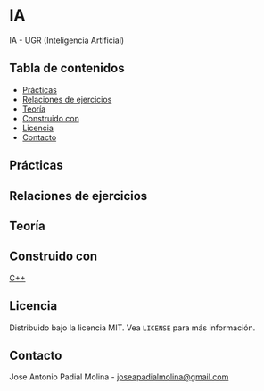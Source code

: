 # IA
IA - UGR (Inteligencia Artificial)

<!-- TABLE OF CONTENTS -->
## Tabla de contenidos

* [Prácticas](#p)
* [Relaciones de ejercicios](#p)
* [Teoría](#p)
* [Construido con](#built-with)
* [Licencia](#license)
* [Contacto](#contact)

## Prácticas

## Relaciones de ejercicios

## Teoría

## Construido con
[C++](https://www.cplusplus.com)

<!-- LICENCIA -->
## Licencia

Distribuido bajo la licencia MIT. Vea `LICENSE` para más información.

<!-- CONTACTO -->
## Contacto

Jose Antonio Padial Molina - joseapadialmolina@gmail.com